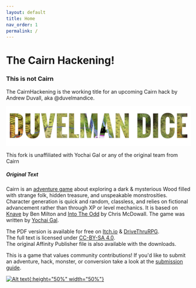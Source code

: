 ```yaml
---
layout: default
title: Home
nav_order: 1
permalink: /
---
```


# The Cairn Hackening!

### This is not Cairn

The CairnHackening is the working title for an upcoming Cairn hack by Andrew Duvall, aka @duvelmandice.

![DuvelmanDice Logo Banner](/img/duvelmandicebanner.jpg "Duvelman Dice")

This fork is unaffiliated with Yochai Gal or any of the original team from Cairn

##### Original Text

Cairn is an [adventure game](http://questingblog.com/adventure-game-vs-osr) about exploring a dark & mysterious Wood filled with strange folk, hidden treasure, and unspeakable monstrosities. Character generation is quick and random, classless, and relies on fictional advancement rather than through XP or level mechanics. It is based on [Knave](https://www.drivethrurpg.com/product/250888/Knave) by Ben Milton and [Into The Odd](https://chrismcdee.itch.io/electric-bastionland) by Chris McDowall. The game was written by [Yochai Gal](https://newschoolrevolution.com).

The PDF version is available for free on [Itch.io](https://yochaigal.itch.io/cairn) & [DriveThruRPG](https://www.drivethrurpg.com/product/330809/Cairn).  
The full text is licensed under [CC-BY-SA 4.0](https://creativecommons.org/licenses/by-sa/4.0/).  
The original Affinity Publisher file is also available with the downloads.

This is a game that values community contributions! If you'd like to submit an adventure, hack, monster, or conversion take a look at the [submission guide](/submissions/submission-guide).

<p></p>


[![Alt text](/img/cairn.svg "Click to embiggen"){:height="50%" width="50%"}](/img/cairn.svg)

